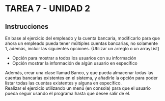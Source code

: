 # TAREA 7 - UNIDAD 2
## Instrucciones
En base al ejercicio del empleado y la cuenta bancaria, modificarlo para que ahora un empleado pueda tener múltiples cuentas bancarias, no solamente 1, además, incluir las siguientes opciones. (Utilizar un arreglo o un arrayList)
- Opción para mostrar a todos los usuarios con su información
- Opción mostrar la información de algún usuario en específico

Además, crear una clase llamad Banco, y que pueda almacenar todas las cuentas bancarias existentes en el sistema, y añadirle la opción para poder listar todas las cuentas existentes y alguna en específico.  
Realizar el ejercicio utilizando un menú (en consola) para que el usuario pueda seguir usando el programa hasta que desee salir de el.